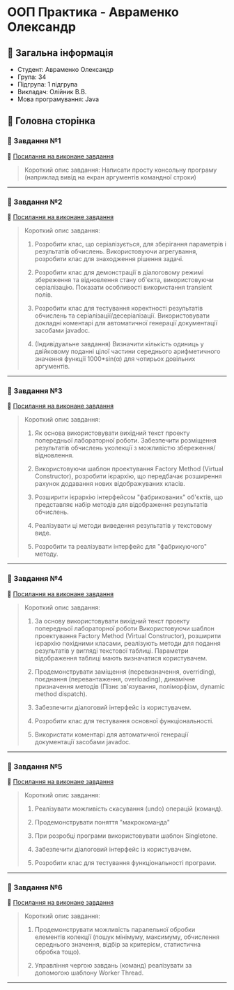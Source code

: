# ООП Практика - Авраменко Олександр
 ## :scroll: Загальна інформація
 - Студент: Авраменко Олександр
 - Група: 34
 - Підгрупа: 1 підгрупа
 - Викладач: Олійник В.В.
 - Мова програмування: Java
## :page_facing_up: Головна сторінка
### 📌 Завдання №1

:file_folder: [Посилання на виконане завдання](https://github.com/avramenko13/Practice-2-OO-/blob/main/practice2avramenko/src/main/java/ex1/README.md )

>Короткий опис завдання: Написати просту консольну програму (наприклад вивід на екран аргументів командної строки)
___

### 📌 Завдання №2

 :file_folder: [Посилання на виконане завдання](https://github.com/avramenko13/Practice-2-OO-/blob/main/practice2avramenko/src/main/java/ex2/README.md)

>Короткий опис завдання: 
>1. Розробити клас, що серіалізується, для зберігання параметрів і результатів
обчислень.
Використовуючи агрегування, розробити клас для знаходження рішення
задачі.
>
>2. Розробити клас для демонстрації в діалоговому режимі збереження та
відновлення стану об'єкта, використовуючи серіалізацію. Показати особливості
використання transient полів.
>
>3. Розробити клас для тестування коректності результатів обчислень та
серіалізації/десеріалізації.
Використовувати докладні коментарі для автоматичної генерації
документації засобами javadoc.
>
>4. (Індивідуальне завдання) 
Визначити кількість одиниць у двійковому поданні цілої частини середнього
арифметичного значення функції 1000*sin(α) для чотирьох довільних
аргументів.
___

### 📌 Завдання №3

:file_folder: [Посилання на виконане завдання](https://github.com/avramenko13/Practice-2-OO-/blob/main/practice2avramenko/src/main/java/ex3/README.md )

>Короткий опис завдання: 
>
>1. Як основа використовувати вихідний текст проекту попередньої лабораторної роботи. Забезпечити розміщення результатів обчислень уколекції з можливістю збереження/відновлення.
>
>2. Використовуючи шаблон проектування Factory Method (Virtual Constructor), розробити ієрархію, що передбачає розширення рахунок додавання
нових відображуваних класів.
>
>3. Розширити ієрархію інтерфейсом "фабрикованих" об'єктів, що представляє набір методів для відображення результатів обчислень.
>
>4. Реалізувати ці методи виведення результатів у текстовому виде.
>
>5. Розробити та реалізувати інтерфейс для "фабрикуючого" методу.
___

### 📌 Завдання №4

:file_folder: [Посилання на виконане завдання](https://github.com/avramenko13/Practice-2-OO-/blob/main/practice2avramenko/src/main/java/ex4/README.md )

>Короткий опис завдання: 
>1. За основу використовувати вихідний текст проекту попередньої лабораторної роботи Використовуючи шаблон проектування Factory Method (Virtual Constructor), розширити ієрархію похідними класами, реалізують методи для подання результатів у вигляді текстової таблиці. Параметри відображення таблиці мають визначатися користувачем.
>
>2. Продемонструвати заміщення (перевизначення, overriding), поєднання (перевантаження, overloading), динамічне призначення методів
(Пізнє зв'язування, поліморфізм, dynamic method dispatch).
>
>3. Забезпечити діалоговий інтерфейс із користувачем.
>   
>4. Розробити клас для тестування основної функціональності.
>   
>5. Використати коментарі для автоматичної генерації документації засобами javadoc.
___

### 📌 Завдання №5

:file_folder: [Посилання на виконане завдання]()

>Короткий опис завдання: 
>1.  Реалізувати можливість скасування (undo) операцій (команд).
>
>2. Продемонструвати поняття "макрокоманда"
>
>3. При розробці програми використовувати шаблон Singletone.
>   
>4. Забезпечити діалоговий інтерфейс із користувачем.
>   
>5. Розробити клас для тестування функціональності програми.
___

### 📌 Завдання №6

:file_folder: [Посилання на виконане завдання]()

>Короткий опис завдання: 
>1. Продемонструвати можливість паралельної обробки елементів колекції (пошук мінімуму, максимуму, обчислення середнього значення, відбір за критерієм, статистична обробка тощо).
>
>2. Управління чергою завдань (команд) реалізувати за допомогою шаблону Worker Thread.
___



